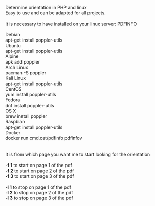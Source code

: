 Determine orientation in PHP and linux</br>
Easy to use and can be adapted for all projects.</br>
</br>
It is necessary to have installed on your linux server: PDFINFO</br>
</br>
 Debian</br>
apt-get install poppler-utils</br>
 Ubuntu</br>
apt-get install poppler-utils</br>
 Alpine</br>
apk add poppler</br>
 Arch Linux</br>
pacman -S poppler</br>
 Kali Linux</br>
apt-get install poppler-utils</br>
 CentOS</br>
yum install poppler-utils</br>
 Fedora</br>
dnf install poppler-utils</br>
 OS X</br>
brew install poppler</br>
 Raspbian</br>
apt-get install poppler-utils</br>
 Docker</br>
docker run cmd.cat/pdfinfo pdfinfov</br></br></br>
It is from which page you want me to start looking for the orientation</br>
</br>
<b>-f 1</b>  to start on page 1 of the pdf</br>
<b>-f 2</b>  to start on page 2 of the pdf</br>
<b>-f 3</b>  to start on page 3 of the pdf</br>
</br>
<b>-l 1</b>  to stop on page 1 of the pdf</br>
<b>-l 2</b>  to stop on page 2 of the pdf</br>
<b>-l 3</b>  to stop on page 3 of the pdf</br>


